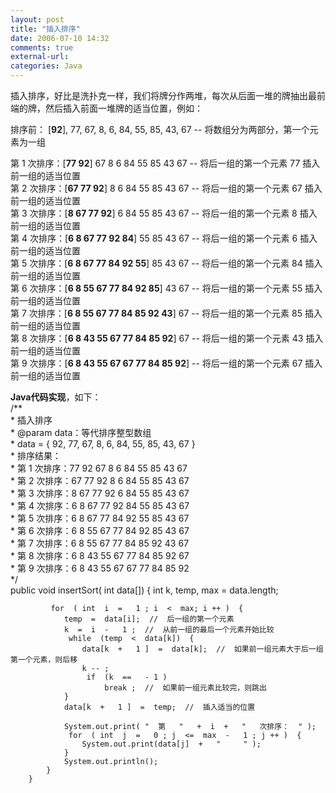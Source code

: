 ```yaml
---
layout: post
title: "插入排序"
date: 2006-07-10 14:32
comments: true
external-url: 
categories: Java
---
```



插入排序，好比是洗扑克一样，我们将牌分作两堆，每次从后面一堆的牌抽出最前端的牌，然后插入前面一堆牌的适当位置，例如：  

排序前： [**92**], 77, 67, 8, 6, 84, 55, 85, 43, 67  -- 将数组分为两部分，第一个元素为一组  
<!-- more -->

第 1 次排序：[**77 92**] 67 8 6 84 55 85 43 67     -- 将后一组的第一个元素 77 插入前一组的适当位置  
第 2 次排序：[**67 77 92**] 8 6 84 55 85 43 67     -- 将后一组的第一个元素 67 插入前一组的适当位置  
第 3 次排序：[**8 67 77 92**] 6 84 55 85 43 67     -- 将后一组的第一个元素 8 插入前一组的适当位置   
第 4 次排序：[**6 8 67 77 92 84**] 55 85 43 67      -- 将后一组的第一个元素 6 插入前一组的适当位置  
第 5 次排序：[**6 8 67 77 84 92 55**] 85 43 67      -- 将后一组的第一个元素 84 插入前一组的适当位置  
第 6 次排序：[**6 8 55 67 77 84 92 85**] 43 67      -- 将后一组的第一个元素 55 插入前一组的适当位置  
第 7 次排序：[**6 8 55 67 77 84 85 92 43**] 67      -- 将后一组的第一个元素 85 插入前一组的适当位置  
第 8 次排序：[**6 8 43 55 67 77 84 85 92**] 67      -- 将后一组的第一个元素 43 插入前一组的适当位置  
第 9 次排序：[**6 8 43 55 67 67 77 84 85 92**]      -- 将后一组的第一个元素 67 插入前一组的适当位置  

**Java代码实现**，如下：  
	/**  
	  * 插入排序  
	  *   @param   data：等代排序整型数组  
	  *     data = { 92, 77, 67, 8, 6, 84, 55, 85, 43, 67 }  
	  *     排序结果：  
	  *        第 1 次排序：77 92 67 8 6 84 55 85 43 67   
	  *        第 2 次排序：67 77 92 8 6 84 55 85 43 67   
	  *        第 3 次排序：8 67 77 92 6 84 55 85 43 67   
	  *        第 4 次排序：6 8 67 77 92 84 55 85 43 67   
	  *        第 5 次排序：6 8 67 77 84 92 55 85 43 67   
	  *        第 6 次排序：6 8 55 67 77 84 92 85 43 67   
	  *        第 7 次排序：6 8 55 67 77 84 85 92 43 67   
	  *        第 8 次排序：6 8 43 55 67 77 84 85 92 67   
	  *        第 9 次排序：6 8 43 55 67 67 77 84 85 92   
	    */    
	public   void  insertSort( int  data[])  {
	         int  k, temp, max  =  data.length;
	
	         for  ( int  i  =   1 ; i  <  max; i ++ )  {
	            temp  =  data[i];  //  后一组的第一个元素
	            k  =  i  -   1 ;  //  从前一组的最后一个元素开始比较
	             while  (temp  <  data[k])  {
	                data[k  +   1 ]  =  data[k];  //  如果前一组元素大于后一组第一个元素，则后移
	                k -- ;
	                 if  (k  ==   - 1 )
	                     break ;  //  如果前一组元素比较完，则跳出
	            }
	            data[k  +   1 ]  =  temp;  //  插入适当的位置
	
	            System.out.print( "  第   "   +  i  +   "   次排序：  " );
	             for  ( int  j  =   0 ; j  <=  max  -   1 ; j ++ )  {
	                System.out.print(data[j]  +   "     " );
	            }
	            System.out.println();
	        }
	    }
